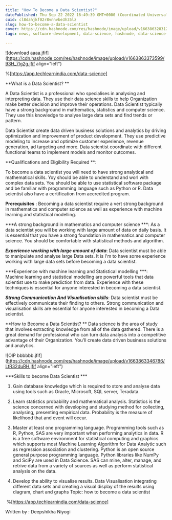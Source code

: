 ```yaml
---
title: "How To Become a Data Scientist?"
datePublished: Thu Sep 22 2022 16:49:39 GMT+0000 (Coordinated Universal Time)
cuid: cl8dahjkf02r8vnnvbe3h35lz
slug: how-to-become-a-data-scientist
cover: https://cdn.hashnode.com/res/hashnode/image/upload/v1663863283126/taxAaIpZE.jpg
tags: news, software-development, data-science, hashnode, data-science-course

---
```


![download  aaaa.jfif](https://cdn.hashnode.com/res/hashnode/image/upload/v1663863373599/93H_7lg2g.jfif align="left")

%[https://app.techlearnindia.com/data-science]

**What is a Data Scientist? **

 A Data Scientist is a professional who specialises in analysing and interpreting data. They use their data science skills to help Organization make better decision and improve their operations. Data Scientist typically have a strong background in mathematics, statistics and computer science. They use this knowledge to analyse large data sets and find trends or pattern.

Data Scientist create data driven business solutions and analytics by driving optimization and improvement of product development. They use predictive modeling to increase and optimize customer experience, revenue generation, ad targeting and more. Data scientist coordinate with different functional teams to implement models and monitor outcomes. 

**Qualifications and Eligibility Required **:

To become a data scientist you will need to have strong analytical and mathematical skills. Yoy should be able to understand and worl with complex data sets. You should be able to use statistical software package and be familiar with programming language such as Python or R. Data scientist also have a certification from accredited program.

**Prerequisites** :
 Becoming a data scientist require a vert strong background in mathematics and computer science as well as experience with machine learning and statistical modelling.

***A strong background in mathematics and computer science ***: 
As a data scientist you will be working with large amount of data on daily basis. It is essential that you have a strong foundation in mathematics and computer science. You should be comfortable with statistical methods and algorithm. 

***Experience working with large amount of data***: 
Data scientist must be able to manipulate and analyse large Data sets. It is I'm to have some experience working with large data sets before becoming a data scientist. 

***Experience with machine learning and Statistical modelling ***: 
Machine learning and statistical modelling are powerful tools that data scientist use to make prediction from data. Experience with these techniques is essential for anyone interested in becoming a data scientist. 

***Strong Communication And Visualisation skills***:
 Data scientist must be effectively communicate their finding to others. Strong communication and visualisation skills are essential for anyone interested in becoming a Data scientist. 

**How to Become a Data Scientist? **
Data science is the area of study that involves extracting knowledge from all of the data gathered. There is a great demand for professional who can turn data analysis into a competitive advantage of their Organization. You'll create data driven business solutions and analytics. 



![OIP bbbbbb.jfif](https://cdn.hashnode.com/res/hashnode/image/upload/v1663863346786/LtR32duRH.jfif align="left")

***Skills to become Data Scientist ***
1. Gain database knowledge which is required to store and analyse data using tools such as Oracle, Microsoft, SQL server, Teradata.

2. Learn statistics probability and mathematical analysis. Statistics is the science concerned with developing and studying method for collecting, analysing, presenting empirical data. Probability is the measure of likelihood that and event will occur. 

3. Master at least one programming language. Programming tools such as R, Python, SAS are very important when performing analytics in data. 
R is a free software environment for statistical computing and graphics which supports most Machine Learning Algorithm for Data Analytic such as regression association and clustering. 
Python is an open source general purpose programming language. Python libraries like NumPy and SciPy are used in Data Science. 
SAS can mine, alter, manage, and retrive data from a variety of sources as well as perform statistical analysis on the data. 

4. Develop the ability to visualise results. Data Visualisation integrating different data sets and creating a visual display of the results using diagram, chart and graphs 
Topic: how to become a data scientist

 %[https://app.techlearnindia.com/data-science]

Written by : Deepshikha Niyogi 

